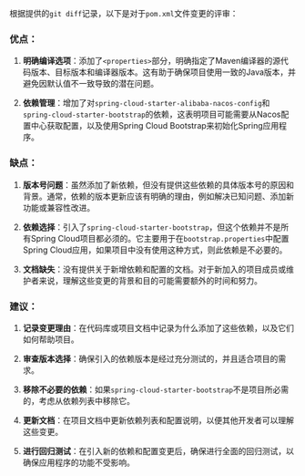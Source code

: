 根据提供的`git diff`记录，以下是对于`pom.xml`文件变更的评审：

### 优点：

1. **明确编译选项**：添加了`<properties>`部分，明确指定了Maven编译器的源代码版本、目标版本和编译器版本。这有助于确保项目使用一致的Java版本，并避免因默认值不一致导致的潜在问题。

2. **依赖管理**：增加了对`spring-cloud-starter-alibaba-nacos-config`和`spring-cloud-starter-bootstrap`的依赖，这表明项目可能需要从Nacos配置中心获取配置，以及使用Spring Cloud Bootstrap来初始化Spring应用程序。

### 缺点：

1. **版本号问题**：虽然添加了新依赖，但没有提供这些依赖的具体版本号的原因和背景。通常，依赖的版本更新应该有明确的理由，例如解决已知问题、添加新功能或兼容性改进。

2. **依赖选择**：引入了`spring-cloud-starter-bootstrap`，但这个依赖并不是所有Spring Cloud项目都必须的。它主要用于在`bootstrap.properties`中配置Spring Cloud应用，如果项目中没有使用这种方式，则此依赖是不必要的。

3. **文档缺失**：没有提供关于新增依赖和配置的文档。对于新加入的项目成员或维护者来说，理解这些变更的背景和目的可能需要额外的时间和努力。

### 建议：

1. **记录变更理由**：在代码库或项目文档中记录为什么添加了这些依赖，以及它们如何帮助项目。

2. **审查版本选择**：确保引入的依赖版本是经过充分测试的，并且适合项目的需求。

3. **移除不必要的依赖**：如果`spring-cloud-starter-bootstrap`不是项目所必需的，考虑从依赖列表中移除它。

4. **更新文档**：在项目文档中更新依赖列表和配置说明，以便其他开发者可以理解这些变更。

5. **进行回归测试**：在引入新的依赖和配置变更后，确保进行全面的回归测试，以确保应用程序的功能不受影响。